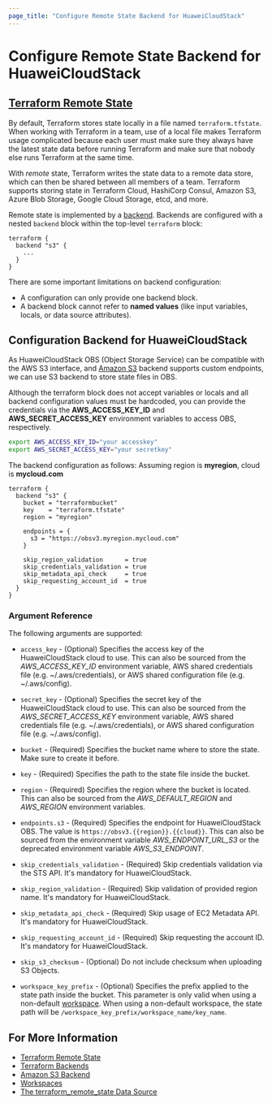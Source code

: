 ```yaml
---
page_title: "Configure Remote State Backend for HuaweiCloudStack"
---
```


# Configure Remote State Backend for HuaweiCloudStack

## [Terraform Remote State](https://www.terraform.io/docs/language/state/remote.html)

By default, Terraform stores state locally in a file named `terraform.tfstate`. When working with Terraform in a team,
use of a local file makes Terraform usage complicated because each user must make sure they always have the latest state
data before running Terraform and make sure that nobody else runs Terraform at the same time.

With *remote* state, Terraform writes the state data to a remote data store, which can then be shared between all
members of a team. Terraform supports storing state in Terraform Cloud, HashiCorp Consul, Amazon S3, Azure Blob Storage,
Google Cloud Storage, etcd, and more.

Remote state is implemented by a [backend](https://www.terraform.io/docs/language/settings/backends/index.html).
Backends are configured with a nested `backend` block within the top-level `terraform` block:

```
terraform {
  backend "s3" {
    ...
  }
}
```

There are some important limitations on backend configuration:

* A configuration can only provide one backend block.
* A backend block cannot refer to **named values** (like input variables, locals, or data source attributes).

## Configuration Backend for HuaweiCloudStack

As HuaweiCloudStack OBS (Object Storage Service) can be compatible with the AWS S3 interface, and
[Amazon S3](https://www.terraform.io/docs/language/settings/backends/s3.html) backend supports custom endpoints, we can
use S3 backend to store state files in OBS.

Although the terraform block does not accept variables or locals and all backend configuration values must be hardcoded,
you can provide the credentials via the **AWS_ACCESS_KEY_ID** and **AWS_SECRET_ACCESS_KEY** environment variables to
access OBS, respectively.

```bash
export AWS_ACCESS_KEY_ID="your accesskey"
export AWS_SECRET_ACCESS_KEY="your secretkey"
```

The backend configuration as follows:
Assuming region is **myregion**, cloud is **mycloud.com**

```hcl
terraform {
  backend "s3" {
    bucket = "terraformbucket"
    key    = "terraform.tfstate"
    region = "myregion"

    endpoints = {
      s3 = "https://obsv3.myregion.mycloud.com"
    }

    skip_region_validation      = true
    skip_credentials_validation = true
    skip_metadata_api_check     = true
    skip_requesting_account_id  = true
  }
}
```

### Argument Reference

The following arguments are supported:

* `access_key` - (Optional) Specifies the access key of the HuaweiCloudStack cloud to use. This can also be sourced from
  the *AWS_ACCESS_KEY_ID* environment variable, AWS shared credentials file (e.g. ~/.aws/credentials), or AWS shared
  configuration file (e.g. ~/.aws/config).

* `secret_key` - (Optional) Specifies the secret key of the HuaweiCloudStack cloud to use. This can also be sourced from
  the *AWS_SECRET_ACCESS_KEY* environment variable, AWS shared credentials file (e.g. ~/.aws/credentials), or AWS shared
  configuration file (e.g. ~/.aws/config).

* `bucket` - (Required) Specifies the bucket name where to store the state. Make sure to create it before.

* `key` - (Required) Specifies the path to the state file inside the bucket.

* `region` - (Required) Specifies the region where the bucket is located. This can also be sourced from the
  *AWS_DEFAULT_REGION* and *AWS_REGION* environment variables.

* `endpoints.s3` - (Required) Specifies the endpoint for HuaweiCloudStack OBS.
  The value is `https://obsv3.{{region}}.{{cloud}}`.
  This can also be sourced from the environment variable *AWS_ENDPOINT_URL_S3* or the deprecated environment variable
  *AWS_S3_ENDPOINT*.

* `skip_credentials_validation` - (Required) Skip credentials validation via the STS API.
  It's mandatory for HuaweiCloudStack.

* `skip_region_validation` - (Required) Skip validation of provided region name. It's mandatory for HuaweiCloudStack.

* `skip_metadata_api_check` - (Required) Skip usage of EC2 Metadata API. It's mandatory for HuaweiCloudStack.

* `skip_requesting_account_id` - (Required) Skip requesting the account ID. It's mandatory for HuaweiCloudStack.

* `skip_s3_checksum` - (Optional) Do not include checksum when uploading S3 Objects.

* `workspace_key_prefix` - (Optional) Specifies the prefix applied to the state path inside the bucket. This parameter
  is only valid when using a non-default [workspace](https://www.terraform.io/docs/language/state/workspaces.html).
  When using a non-default workspace, the state path will be `/workspace_key_prefix/workspace_name/key_name`.

## For More Information

* [Terraform Remote State](https://www.terraform.io/docs/language/state/remote.html)
* [Terraform Backends](https://www.terraform.io/docs/language/settings/backends/index.html)
* [Amazon S3 Backend](https://www.terraform.io/docs/language/settings/backends/s3.html)
* [Workspaces](https://www.terraform.io/docs/language/state/workspaces.html)
* [The terraform_remote_state Data Source](https://www.terraform.io/docs/language/state/remote-state-data.html)
